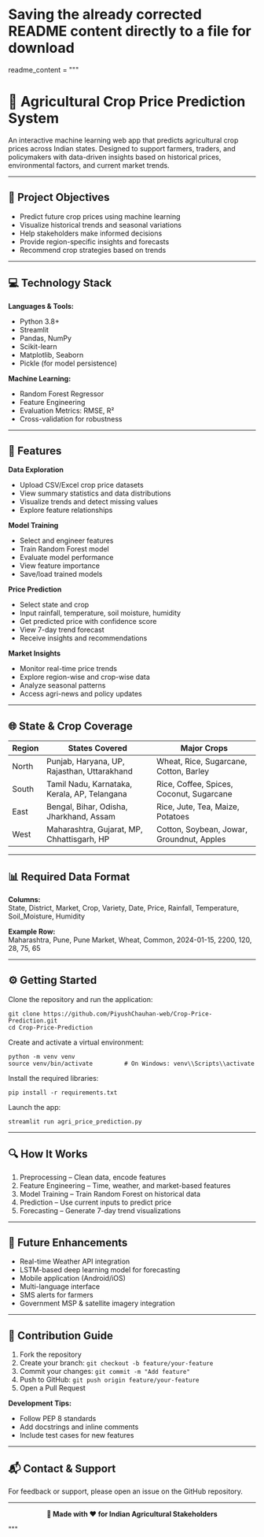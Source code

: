 # Saving the already corrected README content directly to a file for download

readme_content = """
# 🌾 Agricultural Crop Price Prediction System

An interactive machine learning web app that predicts agricultural crop prices across Indian states. Designed to support farmers, traders, and policymakers with data-driven insights based on historical prices, environmental factors, and current market trends.

---

## 📌 Project Objectives

- Predict future crop prices using machine learning  
- Visualize historical trends and seasonal variations  
- Help stakeholders make informed decisions  
- Provide region-specific insights and forecasts  
- Recommend crop strategies based on trends

---

## 💻 Technology Stack

**Languages & Tools:**  
- Python 3.8+  
- Streamlit  
- Pandas, NumPy  
- Scikit-learn  
- Matplotlib, Seaborn  
- Pickle (for model persistence)

**Machine Learning:**  
- Random Forest Regressor  
- Feature Engineering  
- Evaluation Metrics: RMSE, R²  
- Cross-validation for robustness

---

## 🚀 Features

**Data Exploration**  
- Upload CSV/Excel crop price datasets  
- View summary statistics and data distributions  
- Visualize trends and detect missing values  
- Explore feature relationships  

**Model Training**  
- Select and engineer features  
- Train Random Forest model  
- Evaluate model performance  
- View feature importance  
- Save/load trained models  

**Price Prediction**  
- Select state and crop  
- Input rainfall, temperature, soil moisture, humidity  
- Get predicted price with confidence score  
- View 7-day trend forecast  
- Receive insights and recommendations  

**Market Insights**  
- Monitor real-time price trends  
- Explore region-wise and crop-wise data  
- Analyze seasonal patterns  
- Access agri-news and policy updates  

---

## 🌐 State & Crop Coverage

| Region  | States Covered  | Major Crops |
|---------|------------------|-------------|
| North   | Punjab, Haryana, UP, Rajasthan, Uttarakhand | Wheat, Rice, Sugarcane, Cotton, Barley |
| South   | Tamil Nadu, Karnataka, Kerala, AP, Telangana | Rice, Coffee, Spices, Coconut, Sugarcane |
| East    | Bengal, Bihar, Odisha, Jharkhand, Assam | Rice, Jute, Tea, Maize, Potatoes |
| West    | Maharashtra, Gujarat, MP, Chhattisgarh, HP | Cotton, Soybean, Jowar, Groundnut, Apples |

---

## 📊 Required Data Format

**Columns:**  
State, District, Market, Crop, Variety, Date, Price, Rainfall, Temperature, Soil_Moisture, Humidity

**Example Row:**  
Maharashtra, Pune, Pune Market, Wheat, Common, 2024-01-15, 2200, 120, 28, 75, 65

---

## ⚙️ Getting Started

Clone the repository and run the application:

    git clone https://github.com/PiyushChauhan-web/Crop-Price-Prediction.git
    cd Crop-Price-Prediction

Create and activate a virtual environment:

    python -m venv venv
    source venv/bin/activate         # On Windows: venv\\Scripts\\activate

Install the required libraries:

    pip install -r requirements.txt

Launch the app:

    streamlit run agri_price_prediction.py

---

## 🔍 How It Works

1. Preprocessing – Clean data, encode features  
2. Feature Engineering – Time, weather, and market-based features  
3. Model Training – Train Random Forest on historical data  
4. Prediction – Use current inputs to predict price  
5. Forecasting – Generate 7-day trend visualizations  

---

## 🔮 Future Enhancements

- Real-time Weather API integration  
- LSTM-based deep learning model for forecasting  
- Mobile application (Android/iOS)  
- Multi-language interface  
- SMS alerts for farmers  
- Government MSP & satellite imagery integration  

---

## 🤝 Contribution Guide

1. Fork the repository  
2. Create your branch: `git checkout -b feature/your-feature`  
3. Commit your changes: `git commit -m "Add feature"`  
4. Push to GitHub: `git push origin feature/your-feature`  
5. Open a Pull Request  

**Development Tips:**  
- Follow PEP 8 standards  
- Add docstrings and inline comments  
- Include test cases for new features  

---

## 📬 Contact & Support

For feedback or support, please open an issue on the GitHub repository.

---

<p align="center"><b>🚜 Made with ❤️ for Indian Agricultural Stakeholders</b></p>
"""
